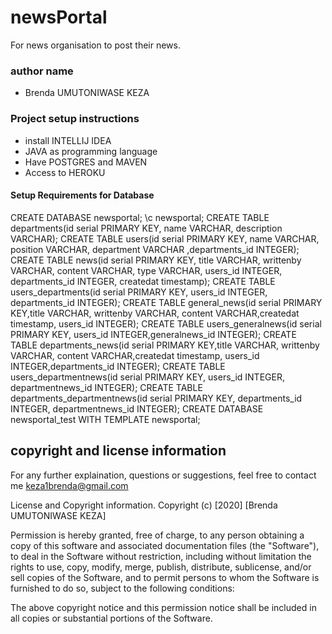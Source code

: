 # newsPortal
For news organisation to post their news.

### author name
* Brenda UMUTONIWASE KEZA

### Project setup instructions
* install INTELLIJ IDEA
* JAVA as programming language
* Have POSTGRES and MAVEN
* Access to HEROKU

#### Setup Requirements for Database
CREATE DATABASE newsportal;
\c newsportal;
CREATE TABLE departments(id serial PRIMARY KEY, name VARCHAR, description VARCHAR);
CREATE TABLE users(id serial PRIMARY KEY, name VARCHAR, position VARCHAR, department VARCHAR ,departments_id INTEGER);
CREATE TABLE news(id serial PRIMARY KEY, title VARCHAR, writtenby VARCHAR, content VARCHAR, type VARCHAR, users_id INTEGER, departments_id INTEGER, createdat timestamp);
CREATE TABLE users_departments(id serial PRIMARY KEY, users_id INTEGER, departments_id INTEGER);
CREATE TABLE general_news(id serial PRIMARY KEY,title VARCHAR, writtenby VARCHAR, content VARCHAR,createdat timestamp, users_id INTEGER);
CREATE TABLE users_generalnews(id serial PRIMARY KEY, users_id INTEGER,generalnews_id INTEGER);
CREATE TABLE departments_news(id serial PRIMARY KEY,title VARCHAR, writtenby VARCHAR, content VARCHAR,createdat timestamp, users_id INTEGER,departments_id INTEGER);
CREATE TABLE users_departmentnews(id serial PRIMARY KEY, users_id INTEGER, departmentnews_id INTEGER);
CREATE TABLE departments_departmentnews(id serial PRIMARY KEY, departments_id INTEGER, departmentnews_id INTEGER);
CREATE DATABASE newsportal_test WITH TEMPLATE newsportal;

## copyright and license information
For any further explaination, questions or suggestions, feel free to contact me keza1brenda@gmail.com

License and Copyright information.
Copyright (c) [2020] [Brenda UMUTONIWASE KEZA]

Permission is hereby granted, free of charge, to any person obtaining a copy of this software and associated documentation files (the "Software"), to deal in the Software without restriction, including without limitation the rights to use, copy, modify, merge, publish, distribute, sublicense, and/or sell copies of the Software, and to permit persons to whom the Software is furnished to do so, subject to the following conditions:

The above copyright notice and this permission notice shall be included in all copies or substantial portions of the Software.
